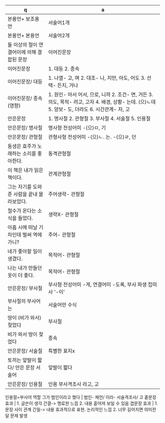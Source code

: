  q  | a
--- | ---
본용언+ 보조용언					| 서술어1개
본용언+ 본용언					| 서술어2개
둘 이상의 절이 연결어미에 의해 결합된 문장					| 이어진문장
이어진문장					| 1. 대등 2. 종속
이어진문장/ 대등					| 1. 나열- 고, 며 2. 대조- 나, 지만, 아도, 어도 3. 선택- 든지, 거나
이어진문장/ 종속(영향)					| 1. 원인- 아서 어서, 므로, 니까 2. 조건- 면, 거든 3. 의도, 목적- 려고, 고자 4. 배경, 상황- 는데. (으)ㄴ데 5. 양보- 도, 더라도 6. 시간관계- 자, 고
안은문장					| 1. 명사절 2. 관형절 3. 부사절 4. 서술절 5. 인용절
안은문장/ 명사절					| 명사형 전성어미 -(으)ㅁ, 기
안은문장/ 관형절					| 관형사형 전성어미 -(으)ㄴ. 는. -(으)ㄹ, 던
동생은 효주가 노래하는 소리를 좋아한다.					| 동격관형절
이 책은 내가 읽은 책이다.					| 관계관형절
그는 자기를 도와준 사람을 끝내 몰라보았다.					| 주어생략- 관형절
철수가 온다는 소식을 들었다.					| 생략X- 관형절​
아홉 시에 떠날 기차인데 벌써 역에 가니?					| 주어- 관형절​
네가 좋아할 일이 생겼다.					| 목적어- 관형절​
나는 내가 만들던 옷이 더 좋다.					| 목적어- 관형절​
안은문장/ 부사절					|  부사형 전성어미 -게, 연결어미 -도록, 부사 파생 접미사 '-이'
부사절의 부사어는					| 서술어만 수식
땅이 (비가 와서) 젖었다					| 부사절
비가 와서 땅이 젖었다					| 종속
안은문장/ 서술절					| 특별한 표지x
토끼는 앞발이 짧다/ 안은 문장 서술어					| 앞발이 짧다
안은문장/ 인용절					| 인용 부사격조사 라고, 고
인용절=부사어 역할
그가 범인이라고 했다					| 범인- 체언/ 이라- 서술격조사/ 고
홑문장 효과					| 1. 글쓴이 생각 간결-> 명료한 느낌 2. 내용 흩어져 보일 수 있음
겹문장 효과					| 1. 문장 사이 관계 긴밀-> 내용 효과적으로 표현. 논리적인 느낌 2. 너무 길어지면 의미전달 문제 발생
​
​